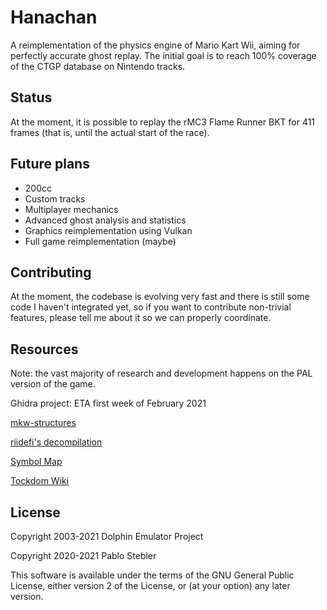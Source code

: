 # Hanachan

A reimplementation of the physics engine of Mario Kart Wii, aiming for perfectly accurate ghost replay. The initial goal is to reach 100% coverage of the CTGP database on Nintendo tracks.

## Status

At the moment, it is possible to replay the rMC3 Flame Runner BKT for 411 frames (that is, until the actual start of the race).

## Future plans

* 200cc
* Custom tracks
* Multiplayer mechanics
* Advanced ghost analysis and statistics
* Graphics reimplementation using Vulkan
* Full game reimplementation (maybe)

## Contributing

At the moment, the codebase is evolving very fast and there is still some code I haven't integrated yet, so if you want to contribute non-trivial features, please tell me about it so we can properly coordinate.

## Resources

Note: the vast majority of research and development happens on the PAL version of the game.

Ghidra project: ETA first week of February 2021

[mkw-structures](https://github.com/SeekyCt/mkw-structures)

[riidefi's decompilation](https://github.com/riidefi/mkw)

[Symbol Map](https://docs.google.com/spreadsheets/d/1gA5WmnEbPAeA1Lq4XUJg9qDwawky9hpNUv2n1wWRwno/)

[Tockdom Wiki](http://wiki.tockdom.com/wiki/Main_Page)

## License

Copyright 2003-2021 Dolphin Emulator Project

Copyright 2020-2021 Pablo Stebler

This software is available under the terms of the GNU General Public License, either version 2 of the License, or (at your option) any later version.
